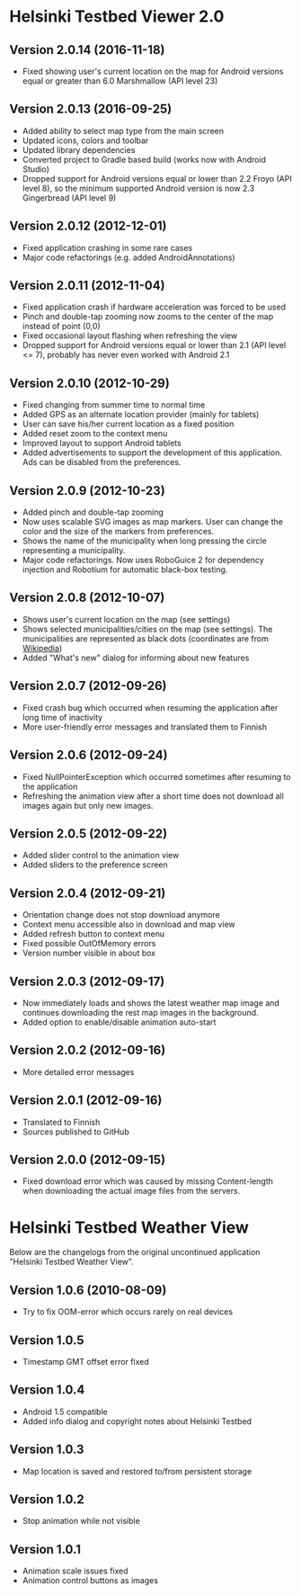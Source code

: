 Helsinki Testbed Viewer 2.0
=============

Version 2.0.14 (2016-11-18)
---------------------------

* Fixed showing user's current location on the map for Android versions equal or greater than 6.0 Marshmallow (API level 23)

Version 2.0.13 (2016-09-25)
---------------------------

* Added ability to select map type from the main screen
* Updated icons, colors and toolbar
* Updated library dependencies
* Converted project to Gradle based build (works now with Android Studio)
* Dropped support for Android versions equal or lower than 2.2 Froyo (API level 8),
so the minimum supported Android version is now 2.3 Gingerbread (API level 9)

Version 2.0.12 (2012-12-01)
-------

* Fixed application crashing in some rare cases
* Major code refactorings (e.g. added AndroidAnnotations)

Version 2.0.11 (2012-11-04)
-------

* Fixed application crash if hardware acceleration was forced to be used
* Pinch and double-tap zooming now zooms to the center of the map instead of point (0,0)
* Fixed occasional layout flashing when refreshing the view
* Dropped support for Android versions equal or lower than 2.1 (API level <= 7),
probably has never even worked with Android 2.1


Version 2.0.10 (2012-10-29)
-------

* Fixed changing from summer time to normal time
* Added GPS as an alternate location provider (mainly for tablets)
* User can save his/her current location as a fixed position
* Added reset zoom to the context menu
* Improved layout to support Android tablets
* Added advertisements to support the development of this application.
Ads can be disabled from the preferences.


Version 2.0.9 (2012-10-23)
-------

* Added pinch and double-tap zooming
* Now uses scalable SVG images as map markers. User can change the color and
the size of the markers from preferences.
* Shows the name of the municipality when long pressing the circle representing a municipality.
* Major code refactorings. Now uses RoboGuice 2 for dependency injection
and Robotium for automatic black-box testing.


Version 2.0.8 (2012-10-07)
-------

* Shows user's current location on the map (see settings)
* Shows selected municipalities/cities on the map (see settings). The municipalities are
represented as black dots (coordinates are from
[Wikipedia](http://fi.wikipedia.org/wiki/Luettelo_Suomen_kuntien_koordinaateista))
* Added "What's new" dialog for informing about new features


Version 2.0.7 (2012-09-26)
-------

* Fixed crash bug which occurred when resuming the application after long time of inactivity
* More user-friendly error messages and translated them to Finnish


Version 2.0.6 (2012-09-24)
-------

* Fixed NullPointerException which occurred sometimes after resuming to the application
* Refreshing the animation view after a short time does not download all images again but only new images.


Version 2.0.5 (2012-09-22)
-------

* Added slider control to the animation view
* Added sliders to the preference screen


Version 2.0.4 (2012-09-21)
-------

* Orientation change does not stop download anymore
* Context menu accessible also in download and map view
* Added refresh button to context menu
* Fixed possible OutOfMemory errors
* Version number visible in about box


Version 2.0.3 (2012-09-17)
-------

* Now immediately loads and shows the latest weather map image and continues downloading
the rest map images in the background.
* Added option to enable/disable animation auto-start


Version 2.0.2 (2012-09-16)
-------

* More detailed error messages


Version 2.0.1 (2012-09-16)
-------

* Translated to Finnish
* Sources published to GitHub

Version 2.0.0 (2012-09-15)
-------

* Fixed download error which was caused by missing Content-length when
downloading the actual image files from the servers.


Helsinki Testbed Weather View
=============

Below are the changelogs from the original uncontinued application "Helsinki Testbed Weather View".

Version 1.0.6 (2010-08-09)
-------

* Try to fix OOM-error which occurs rarely on real devices

Version 1.0.5
-------

* Timestamp GMT offset error fixed

Version 1.0.4
-------

* Android 1.5 compatible
* Added info dialog and copyright notes about Helsinki Testbed

Version 1.0.3
-------

* Map location is saved and restored to/from persistent storage

Version 1.0.2
-------

* Stop animation while not visible

Version 1.0.1
-------

* Animation scale issues fixed
* Animation control buttons as images
